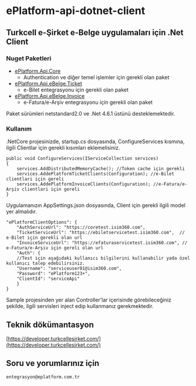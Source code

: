 # ePlatform-api-dotnet-client

## Turkcell e-Şirket e-Belge uygulamaları için .Net Client


### Nuget Paketleri

* [ePlatform.Api.Core](https://www.nuget.org/packages/ePlatform.Api.Core/)
    * Authentication ve diğer temel işlemler için gerekli olan paket
* [ePlatform.Api.eBelge.Ticket](https://www.nuget.org/packages/ePlatform.Api.eBelge.Ticket/)
    * e-Bilet entegrasyonu için gerekli olan paket
* [ePlatform.Api.eBelge.Invoice](https://www.nuget.org/packages/ePlatform.Api.eBelge.Invoice/)
    * e-Fatura/e-Arşiv entegrasyonu için gerekli olan paket

Paket sürümleri netstandard2.0 ve .Net 4.6.1 üstünü desteklemektedir.

### Kullanım

.NetCore projesinizde, startup.cs dosyasında, ConfigureServices kısmına, ilgili Clientlar için gerekli kısımları eklemelisiniz.

    public void ConfigureServices(IServiceCollection services)
    {
        services.AddDistributedMemoryCache(); //Token cache için gerekli
        services.AddePlatformTicketClients(Configuration); //e-Bilet clientlari için gereli
        services.AddePlatformInvoiceClients(Configuration); //e-Fatura/e-Arşiv clientlari için gereli
    }

Uygulamanızın AppSettings.json dosyasında, Client için gerekli ilgili model yer almalıdır.

    "ePlatformClientOptions": {
        "AuthServiceUrl": "https://coretest.isim360.com",
        "TicketServiceUrl": "https://ebiletservicetest.isim360.com",  // e-Bilet için gerekli olan url
        "InvoiceServiceUrl": "https://efaturaservicetest.isim360.com", // e-Fatura/e-Arşiv için gereli olan url
        "Auth": {
        //Test için aşağıdaki kullanıcı bilgilerini kullanabilir yada özel kullanıcı talep edebilirsiniz.
        "Username": "serviceuser01@isim360.com",
        "Password": "ePlatform123+",
        "ClientId": "serviceApi"
        }
    }



Sample projesinden yer alan Controller'lar içerisinde görebileceğiniz şekilde, ilgili servisleri inject edip kullanmanız gerekmektedir.

## Teknik dökümantasyon
[https://developer.turkcellesirket.com/](https://developer.turkcellesirket.com/)

## Soru ve yorumlarınız için
    entegrasyon@eplatform.com.tr